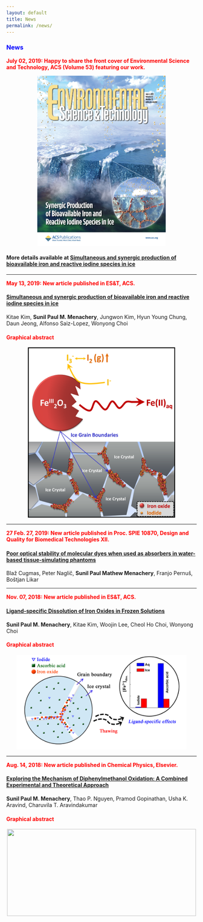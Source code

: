 ```yaml
---
layout: default
title: News
permalink: /news/
---
```


<style>
    tab1 { padding-left: 4em; }
</style>

<h3 style="color: blue; text-align: left;">News</h3>

<p style="color: red; text-align: left;"><strong>July 02, 2019: Happy to share the front cover of Environmental Science and Technology, ACS (Volume 53) featuring our work.</strong></p>

<p style="color: blue; text-align: center;"><a href="https://github.com/sunilpaulmathew/sunilpaulmathew.github.io/blob/master/asset/pic015.jpg?raw=true" target="_blank"><img src="https://github.com/sunilpaulmathew/sunilpaulmathew.github.io/blob/master/asset/pic015.jpg?raw=true" alt="" width="340" height="450" /></a></p>

<h4>More details available at <a href="https://pubs.acs.org/doi/10.1021/acs.est.8b06659" target="_blank">Simultaneous and synergic production of bioavailable iron and reactive iodine species in ice</a></h4>

<hr>

<p style="color: red; text-align: left;"><strong>May 13, 2019: New article published in ES&T, ACS.</strong></p>

<h4><a href="https://pubs.acs.org/doi/10.1021/acs.est.8b06659" target="_blank">Simultaneous and synergic production of bioavailable iron and reactive iodine species in ice</a></h4>

<p>Kitae Kim, <strong>Sunil Paul M. Menachery</strong>, Jungwon Kim, Hyun Young Chung, Daun Jeong, Alfonso Saiz-Lopez, Wonyong Choi</p>

<h4 style="color: red; text-align: left;">Graphical abstract</h4>

<p style="color: blue; text-align: center;"><a href="https://github.com/sunilpaulmathew/sunilpaulmathew.github.io/blob/master/asset/pic014.png?raw=true" target="_blank"><img src="https://github.com/sunilpaulmathew/sunilpaulmathew.github.io/blob/master/asset/pic014.png?raw=true" alt="" width="390" height="450" /></a></p>

<hr>

<p style="color: red; text-align: left;"><strong>27 Feb. 27, 2019: New article published in Proc. SPIE 10870, Design and Quality for Biomedical Technologies XII.</strong></p>

<h4><a href="https://www.spiedigitallibrary.org/conference-proceedings-of-spie/10870/108700N/Poor-optical-stability-of-molecular-dyes-when-used-as-absorbers/10.1117/12.2506977.short?SSO=1" target="_blank">Poor optical stability of molecular dyes when used as absorbers in water-based tissue-simulating phantoms</a></h4>

<p>Blaž Cugmas, Peter Naglič, <strong>Sunil Paul Mathew Menachery</strong>, Franjo Pernuš, Boštjan Likar</p>

<hr>

<p style="color: red; text-align: left;"><strong>Nov. 07, 2018: New article published in ES&T, ACS.</strong></p>

<h4><a href="https://pubs.acs.org/doi/10.1021/acs.est.8b04484" target="_blank">Ligand-specific Dissolution of Iron Oxides in Frozen Solutions</a></h4>

<p><strong>Sunil Paul M. Menachery</strong>, Kitae Kim, Woojin Lee, Cheol Ho Choi, Wonyong Choi</p>

<h4 style="color: red; text-align: left;">Graphical abstract</h4>

<p style="color: blue; text-align: center;"><a href="https://github.com/sunilpaulmathew/sunilpaulmathew.github.io/blob/master/asset/pic011.jpg?raw=true" target="_blank"><img src="https://github.com/sunilpaulmathew/sunilpaulmathew.github.io/blob/master/asset/pic011.jpg?raw=true" alt="" width="450" height="250" /></a></p>

<hr>

<p style="color: red; text-align: left;"><strong>Aug. 14, 2018: New article published in Chemical Physics, Elsevier.</strong></p>

<h4><a href="https://www.sciencedirect.com/science/article/pii/S0301010418306980" target="_blank">Exploring the Mechanism of Diphenylmethanol Oxidation: A Combined Experimental and Theoretical Approach</a></h4>

<p><strong>Sunil Paul M. Menachery</strong>, Thao P. Nguyen, Pramod Gopinathan, Usha K. Aravind, Charuvila T. Aravindakumar</p>

<h4 style="color: red; text-align: left;">Graphical abstract</h4>

<p style="color: blue; text-align: center;"><a href="https://ars.els-cdn.com/content/image/1-s2.0-S0301010418306980-ga1.jpg" target="_blank"><img src="https://ars.els-cdn.com/content/image/1-s2.0-S0301010418306980-ga1.jpg" alt="" width="500" height="230" /></a></p>
